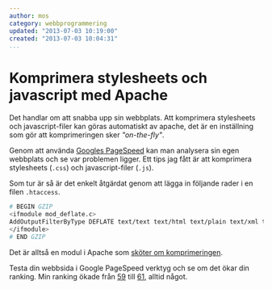 ```yaml
---
author: mos
category: webbprogrammering
updated: "2013-07-03 10:19:00"
created: "2013-07-03 10:04:31"
...
```

Komprimera stylesheets och javascript med Apache
==================================

Det handlar om att snabba upp sin webbplats. Att komprimera stylesheets och javascript-filer kan göras automatiskt av apache, det är en inställning som gör att komprimeringen sker *"on-the-fly"*.

<!--more-->

Genom att använda [Googles PageSpeed](https://developers.google.com/speed/pagespeed/) kan man analysera sin egen webbplats och se var problemen ligger. Ett tips jag fått är att komprimera stylesheets (`.css`) och javascript-filer (`.js`).

Som tur är så är det enkelt åtgärdat genom att lägga in följande rader i en filen `.htaccess`.

```bash
# BEGIN GZIP
<ifmodule mod_deflate.c>
AddOutputFilterByType DEFLATE text/text text/html text/plain text/xml text/css application/x-javascript application/javascript
</ifmodule>
# END GZIP
```
Det är alltså en modul i Apache som [sköter om komprimeringen](http://httpd.apache.org/docs/current/mod/mod_deflate.html). 

Testa din webbsida i Google PageSpeed verktyg och se om det ökar din ranking. Min ranking ökade från [59](f/10914) till [61](f/10915), alltid något.
